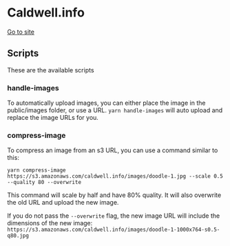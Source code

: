 # Caldwell.info

[Go to site](http://caldwell.info.s3-website-us-east-1.amazonaws.com/)

## Scripts

These are the available scripts

### handle-images

To automatically upload images, you can either place the image in the public/images folder, or use a URL.
`yarn handle-images` will auto upload and replace the image URLs for you.

### compress-image

To compress an image from an s3 URL, you can use a command similar to this:

`yarn compress-image https://s3.amazonaws.com/caldwell.info/images/doodle-1.jpg --scale 0.5 --quality 80 --overwrite`

This command will scale by half and have 80% quality. It will also overwrite the old URL and upload the new image.

If you do not pass the `--overwrite` flag, the new image URL will include the dimensions of the new image: `https://s3.amazonaws.com/caldwell.info/images/doodle-1-1000x764-s0.5-q80.jpg`